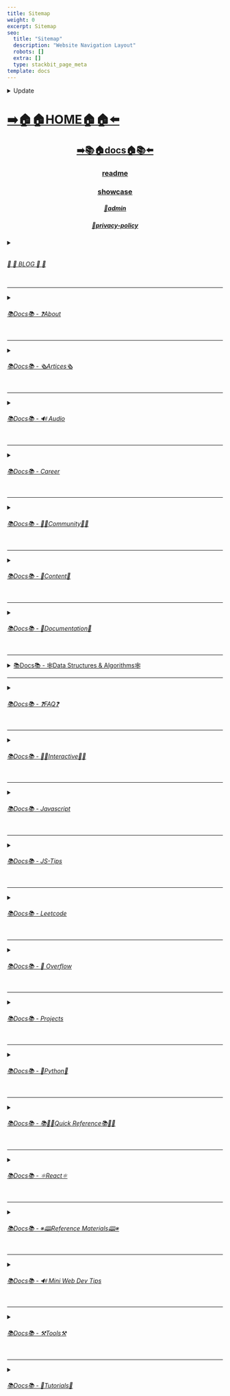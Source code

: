 ```yaml
---
title: Sitemap
weight: 0
excerpt: Sitemap
seo:
  title: "Sitemap"
  description: "Website Navigation Layout"
  robots: []
  extra: []
  type: stackbit_page_meta
template: docs
---
```


<details>

<summary>  Update </summary>


- [Home](https://bgoonz-blog.netlify.app/)

---

- [admin](https://bgoonz-blog.netlify.app/admin)

---

- [blog](https://bgoonz-blog.netlify.app/blog)

---

- [blog/300-react-questions](https://bgoonz-blog.netlify.app/blog/300-react-questions)
- [blog/awesome-graphql](https://bgoonz-blog.netlify.app/blog/awesome-graphql)
- [blog/big-o-complexity](https://bgoonz-blog.netlify.app/blog/big-o-complexity)
- [blog/blog-archive](https://bgoonz-blog.netlify.app/blog/blog-archive)
- [blog/data-structures](https://bgoonz-blog.netlify.app/blog/data-structures)
- [blog/expressjs-apis](https://bgoonz-blog.netlify.app/blog/expressjs-apis)
- [blog/flow-control-in-python](https://bgoonz-blog.netlify.app/blog/flow-control-in-python)
- [blog/functions-in-python](https://bgoonz-blog.netlify.app/blog/functions-in-python)
- [blog/git-gateway](https://bgoonz-blog.netlify.app/blog/git-gateway)
- [blog/hoisting](https://bgoonz-blog.netlify.app/blog/hoisting)
- [blog/interview-questions-js-p2](https://bgoonz-blog.netlify.app/blog/interview-questions-js-p2)
- [blog/interview-questions-js-p3](https://bgoonz-blog.netlify.app/blog/interview-questions-js-p3)
- [blog/interview-questions-js](https://bgoonz-blog.netlify.app/blog/interview-questions-js)
- [blog/netlify-cms](https://bgoonz-blog.netlify.app/blog/netlify-cms)
- [blog/platform-docs](https://bgoonz-blog.netlify.app/blog/platform-docs)
- [blog/python-for-js-dev](https://bgoonz-blog.netlify.app/blog/python-for-js-dev)
- [blog/python-resources](https://bgoonz-blog.netlify.app/blog/python-resources)
- [blog/web-dev-trends](https://bgoonz-blog.netlify.app/blog/web-dev-trends)
- [blog/web-scraping](https://bgoonz-blog.netlify.app/blog/web-scraping)

---

- [docs](https://bgoonz-blog.netlify.app/docs)

---

- [docs/about](https://bgoonz-blog.netlify.app/docs/about)
- [docs/about/eng-portfolio](https://bgoonz-blog.netlify.app/docs/about/eng-portfolio)
- [docs/about/intrests](https://bgoonz-blog.netlify.app/docs/about/intrests)
- [docs/about/job-search](https://bgoonz-blog.netlify.app/docs/about/job-search)
- [docs/about/README](https://bgoonz-blog.netlify.app/docs/about/README)
- [docs/about/resume](https://bgoonz-blog.netlify.app/docs/about/resume)

---

- [docs/articles](https://bgoonz-blog.netlify.app/docs/articles)
- [docs/articles/basic-web-dev](https://bgoonz-blog.netlify.app/docs/articles/basic-web-dev)
- [docs/articles/buffers](https://bgoonz-blog.netlify.app/docs/articles/buffers)
- [docs/articles/common-modules](https://bgoonz-blog.netlify.app/docs/articles/common-modules)
- [docs/articles/dev-dep](https://bgoonz-blog.netlify.app/docs/articles/dev-dep)
- [docs/articles/event-loop](https://bgoonz-blog.netlify.app/docs/articles/event-loop)
- [docs/articles/fs-module](https://bgoonz-blog.netlify.app/docs/articles/fs-module)
- [docs/articles/how-search-engines-work](https://bgoonz-blog.netlify.app/docs/articles/how-search-engines-work)
- [docs/articles/how-the-web-works](https://bgoonz-blog.netlify.app/docs/articles/how-the-web-works)
- [docs/articles/intro](https://bgoonz-blog.netlify.app/docs/articles/intro)
- [docs/articles/jamstack](https://bgoonz-blog.netlify.app/docs/articles/jamstack)
- [docs/articles/nextjs](https://bgoonz-blog.netlify.app/docs/articles/nextjs)
- [docs/articles/node-api-express](https://bgoonz-blog.netlify.app/docs/articles/node-api-express)
- [docs/articles/npm](https://bgoonz-blog.netlify.app/docs/articles/npm)
- [docs/articles/os-module](https://bgoonz-blog.netlify.app/docs/articles/os-module)
- [docs/articles/reading-files](https://bgoonz-blog.netlify.app/docs/articles/reading-files)
- [docs/articles/semantic-html](https://bgoonz-blog.netlify.app/docs/articles/semantic-html)
- [docs/articles/semantic](https://bgoonz-blog.netlify.app/docs/articles/semantic)
- [docs/articles/url](https://bgoonz-blog.netlify.app/docs/articles/url)
- [docs/articles/web-standards-checklist](https://bgoonz-blog.netlify.app/docs/articles/web-standards-checklist)
- [docs/articles/webdev-tools](https://bgoonz-blog.netlify.app/docs/articles/webdev-tools)
- [docs/articles/writing-files](https://bgoonz-blog.netlify.app/docs/articles/writing-files)

---

- [docs/audio](https://bgoonz-blog.netlify.app/docs/audio)
- [docs/audio/dfft](https://bgoonz-blog.netlify.app/docs/audio/dfft)
- [docs/audio/discrete-fft](https://bgoonz-blog.netlify.app/docs/audio/discrete-fft)
- [docs/audio/dtw-python-explained](https://bgoonz-blog.netlify.app/docs/audio/dtw-python-explained)
- [docs/audio/dynamic-time-warping](https://bgoonz-blog.netlify.app/docs/audio/dynamic-time-warping)
- [docs/audio/web-audio-api](https://bgoonz-blog.netlify.app/docs/audio/web-audio-api)

---

- [docs/career](https://bgoonz-blog.netlify.app/docs/career)
- [docs/career/job-boards](https://bgoonz-blog.netlify.app/docs/career/job-boards)
- [docs/career/list-of-projects](https://bgoonz-blog.netlify.app/docs/career/list-of-projects)
- [docs/career/my-websites](https://bgoonz-blog.netlify.app/docs/career/my-websites)

---

- [docs/community](https://bgoonz-blog.netlify.app/docs/community)
- [docs/community/an-open-letter-2-future-developers](https://bgoonz-blog.netlify.app/docs/community/an-open-letter-2-future-developers)
- [docs/community/bookmarks](https://bgoonz-blog.netlify.app/docs/community/bookmarks)
- [docs/community/video-chat](https://bgoonz-blog.netlify.app/docs/community/video-chat)

---

- [docs/content](https://bgoonz-blog.netlify.app/docs/content)
- [docs/content/algo](https://bgoonz-blog.netlify.app/docs/content/algo)
- [docs/content/archive](https://bgoonz-blog.netlify.app/docs/content/archive)
- [docs/content/gatsby-Queries-Mutations](https://bgoonz-blog.netlify.app/docs/content/gatsby-Queries-Mutations)
- [docs/content/gists](https://bgoonz-blog.netlify.app/docs/content/gists)
- [docs/content/history-api](https://bgoonz-blog.netlify.app/docs/content/history-api)
- [docs/content/main-projects](https://bgoonz-blog.netlify.app/docs/content/main-projects)
- [docs/content/trouble-shooting](https://bgoonz-blog.netlify.app/docs/content/trouble-shooting)

---

- [docs/docs](https://bgoonz-blog.netlify.app/docs/docs)
- [docs/docs/appendix](https://bgoonz-blog.netlify.app/docs/docs/appendix)
- [docs/docs/bash](https://bgoonz-blog.netlify.app/docs/docs/bash)
- [docs/docs/css](https://bgoonz-blog.netlify.app/docs/docs/css)
- [docs/docs/es-6-features](https://bgoonz-blog.netlify.app/docs/docs/es-6-features)
- [docs/docs/git-reference](https://bgoonz-blog.netlify.app/docs/docs/git-reference)
- [docs/docs/git-repos](https://bgoonz-blog.netlify.app/docs/docs/git-repos)
- [docs/docs/glossary](https://bgoonz-blog.netlify.app/docs/docs/glossary)
- [docs/docs/html-tags](https://bgoonz-blog.netlify.app/docs/docs/html-tags)
- [docs/docs/markdown](https://bgoonz-blog.netlify.app/docs/docs/markdown)
- [docs/docs/no-whiteboarding](https://bgoonz-blog.netlify.app/docs/docs/no-whiteboarding)
- [docs/docs/node-docs-complete](https://bgoonz-blog.netlify.app/docs/docs/node-docs-complete)
- [docs/docs/regex-in-js](https://bgoonz-blog.netlify.app/docs/docs/regex-in-js)
- [docs/docs/sitemap](https://bgoonz-blog.netlify.app/docs/docs/sitemap)

---

- [docs/ds-algo](https://bgoonz-blog.netlify.app/docs/ds-algo)
- [docs/ds-algo/big-o](https://bgoonz-blog.netlify.app/docs/ds-algo/big-o)
- [docs/ds-algo/data-structures-docs](https://bgoonz-blog.netlify.app/docs/ds-algo/data-structures-docs)
- [docs/ds-algo/ds-algo-interview](https://bgoonz-blog.netlify.app/docs/ds-algo/ds-algo-interview)
- [docs/ds-algo/ds-overview](https://bgoonz-blog.netlify.app/docs/ds-algo/ds-overview)
- [docs/ds-algo/free-code-camp](https://bgoonz-blog.netlify.app/docs/ds-algo/free-code-camp)
- [docs/ds-algo/graph](https://bgoonz-blog.netlify.app/docs/ds-algo/graph)
- [docs/ds-algo/heaps](https://bgoonz-blog.netlify.app/docs/ds-algo/heaps)
- [docs/ds-algo/tree](https://bgoonz-blog.netlify.app/docs/ds-algo/tree)

---

- [docs/faq](https://bgoonz-blog.netlify.app/docs/faq)
- [docs/faq/contact](https://bgoonz-blog.netlify.app/docs/faq/contact)
- [docs/faq/plug-ins](https://bgoonz-blog.netlify.app/docs/faq/plug-ins)

---

- [docs/interact](https://bgoonz-blog.netlify.app/docs/interact)
- [docs/interact/callstack-visual](https://bgoonz-blog.netlify.app/docs/interact/callstack-visual)
- [docs/interact/clock](https://bgoonz-blog.netlify.app/docs/interact/clock)
- [docs/interact/jupyter-notebooks](https://bgoonz-blog.netlify.app/docs/interact/jupyter-notebooks)
- [docs/interact/other-sites](https://bgoonz-blog.netlify.app/docs/interact/other-sites)
- [docs/interact/react-testing-library](https://bgoonz-blog.netlify.app/docs/interact/react-testing-library)
- [docs/interact/video-chat](https://bgoonz-blog.netlify.app/docs/interact/video-chat)

---

- [docs/interview](https://bgoonz-blog.netlify.app/docs/interview)
- [docs/interview/dev-interview](https://bgoonz-blog.netlify.app/docs/interview/dev-interview)
- [docs/interview/dos-and-donts](https://bgoonz-blog.netlify.app/docs/interview/dos-and-donts)
- [docs/interview/interview-questions](https://bgoonz-blog.netlify.app/docs/interview/interview-questions)
- [docs/interview/job-search-nav](https://bgoonz-blog.netlify.app/docs/interview/job-search-nav)
- [docs/interview/previous-concepts](https://bgoonz-blog.netlify.app/docs/interview/previous-concepts)
- [docs/interview/review-concepts](https://bgoonz-blog.netlify.app/docs/interview/review-concepts)
- [docs/interview/web-interview](https://bgoonz-blog.netlify.app/docs/interview/web-interview)
- [docs/interview/web-interview2](https://bgoonz-blog.netlify.app/docs/interview/web-interview2)
- [docs/interview/web-interview3](https://bgoonz-blog.netlify.app/docs/interview/web-interview3)
- [docs/interview/web-interview4](https://bgoonz-blog.netlify.app/docs/interview/web-interview4)

---

- [docs/javascript](https://bgoonz-blog.netlify.app/docs/javascript)
- [docs/javascript/arrow-functions](https://bgoonz-blog.netlify.app/docs/javascript/arrow-functions)
- [docs/javascript/asyncjs](https://bgoonz-blog.netlify.app/docs/javascript/asyncjs)
- [docs/javascript/await-keyword](https://bgoonz-blog.netlify.app/docs/javascript/await-keyword)
- [docs/javascript/bigo](https://bgoonz-blog.netlify.app/docs/javascript/bigo)
- [docs/javascript/clean-code](https://bgoonz-blog.netlify.app/docs/javascript/clean-code)
- [docs/javascript/constructor-functions](https://bgoonz-blog.netlify.app/docs/javascript/constructor-functions)
- [docs/javascript/cs-basics-in-js](https://bgoonz-blog.netlify.app/docs/javascript/cs-basics-in-js)
- [docs/javascript/for-loops](https://bgoonz-blog.netlify.app/docs/javascript/for-loops)
- [docs/javascript/js-expressions](https://bgoonz-blog.netlify.app/docs/javascript/js-expressions)
- [docs/javascript/js-objects](https://bgoonz-blog.netlify.app/docs/javascript/js-objects)
- [docs/javascript/part2-pojo](https://bgoonz-blog.netlify.app/docs/javascript/part2-pojo)
- [docs/javascript/promises](https://bgoonz-blog.netlify.app/docs/javascript/promises)
- [docs/javascript/review](https://bgoonz-blog.netlify.app/docs/javascript/review)
- [docs/javascript/this-is-about-this](https://bgoonz-blog.netlify.app/docs/javascript/this-is-about-this)
- [docs/javascript/variables](https://bgoonz-blog.netlify.app/docs/javascript/variables)

---

- [docs/js-tips](https://bgoonz-blog.netlify.app/docs/js-tips)
- [docs/js-tips/abs](https://bgoonz-blog.netlify.app/docs/js-tips/abs)
- [docs/js-tips/acos](https://bgoonz-blog.netlify.app/docs/js-tips/acos)
- [docs/js-tips/acosh](https://bgoonz-blog.netlify.app/docs/js-tips/acosh)
- [docs/js-tips/addition](https://bgoonz-blog.netlify.app/docs/js-tips/addition)
- [docs/js-tips/all](https://bgoonz-blog.netlify.app/docs/js-tips/all)
- [docs/js-tips/allsettled](https://bgoonz-blog.netlify.app/docs/js-tips/allsettled)
- [docs/js-tips/any](https://bgoonz-blog.netlify.app/docs/js-tips/any)
- [docs/js-tips/array-methods](https://bgoonz-blog.netlify.app/docs/js-tips/array-methods)
- [docs/js-tips/array](https://bgoonz-blog.netlify.app/docs/js-tips/array)
- [docs/js-tips/arrow_functions](https://bgoonz-blog.netlify.app/docs/js-tips/arrow_functions)
- [docs/js-tips/async_function](https://bgoonz-blog.netlify.app/docs/js-tips/async_function)
- [docs/js-tips/bad_radix](https://bgoonz-blog.netlify.app/docs/js-tips/bad_radix)
- [docs/js-tips/bind](https://bgoonz-blog.netlify.app/docs/js-tips/bind)
- [docs/js-tips/classes](https://bgoonz-blog.netlify.app/docs/js-tips/classes)
- [docs/js-tips/concat](https://bgoonz-blog.netlify.app/docs/js-tips/concat)
- [docs/js-tips/conditional_operator](https://bgoonz-blog.netlify.app/docs/js-tips/conditional_operator)
- [docs/js-tips/const](https://bgoonz-blog.netlify.app/docs/js-tips/const)
- [docs/js-tips/create](https://bgoonz-blog.netlify.app/docs/js-tips/create)
- [docs/js-tips/date](https://bgoonz-blog.netlify.app/docs/js-tips/date)
- [docs/js-tips/eval](https://bgoonz-blog.netlify.app/docs/js-tips/eval)
- [docs/js-tips/every](https://bgoonz-blog.netlify.app/docs/js-tips/every)
- [docs/js-tips/filter](https://bgoonz-blog.netlify.app/docs/js-tips/filter)
- [docs/js-tips/for...of](https://bgoonz-blog.netlify.app/docs/js-tips/for...of)
- [docs/js-tips/foreach](https://bgoonz-blog.netlify.app/docs/js-tips/foreach)
- [docs/js-tips/functions](https://bgoonz-blog.netlify.app/docs/js-tips/functions)
- [docs/js-tips/import](https://bgoonz-blog.netlify.app/docs/js-tips/import)
- [docs/js-tips/insert-into-array](https://bgoonz-blog.netlify.app/docs/js-tips/insert-into-array)
- [docs/js-tips/map](https://bgoonz-blog.netlify.app/docs/js-tips/map)
- [docs/js-tips/object](https://bgoonz-blog.netlify.app/docs/js-tips/object)
- [docs/js-tips/reduce](https://bgoonz-blog.netlify.app/docs/js-tips/reduce)
- [docs/js-tips/regexp](https://bgoonz-blog.netlify.app/docs/js-tips/regexp)
- [docs/js-tips/sort](https://bgoonz-blog.netlify.app/docs/js-tips/sort)
- [docs/js-tips/sorting-strings](https://bgoonz-blog.netlify.app/docs/js-tips/sorting-strings)
- [docs/js-tips/string](https://bgoonz-blog.netlify.app/docs/js-tips/string)
- [docs/js-tips/this](https://bgoonz-blog.netlify.app/docs/js-tips/this)
- [docs/js-tips/var](https://bgoonz-blog.netlify.app/docs/js-tips/var)

---

- [docs/leetcode](https://bgoonz-blog.netlify.app/docs/leetcode)
- [docs/leetcode/ContaineWitMosWater](https://bgoonz-blog.netlify.app/docs/leetcode/ContaineWitMosWater)
- [docs/leetcode/DividTwIntegers](https://bgoonz-blog.netlify.app/docs/leetcode/DividTwIntegers)
- [docs/leetcode/GeneratParentheses](https://bgoonz-blog.netlify.app/docs/leetcode/GeneratParentheses)
- [docs/leetcode/LetteCombinationoPhonNumber](https://bgoonz-blog.netlify.app/docs/leetcode/LetteCombinationoPhonNumber)
- [docs/leetcode/LongesCommoPrefix](https://bgoonz-blog.netlify.app/docs/leetcode/LongesCommoPrefix)
- [docs/leetcode/MediaoTwSorteArrays](https://bgoonz-blog.netlify.app/docs/leetcode/MediaoTwSorteArrays)
- [docs/leetcode/NexPermutation](https://bgoonz-blog.netlify.app/docs/leetcode/NexPermutation)
- [docs/leetcode/PalindromNumber](https://bgoonz-blog.netlify.app/docs/leetcode/PalindromNumber)
- [docs/leetcode/RegulaExpressioMatching](https://bgoonz-blog.netlify.app/docs/leetcode/RegulaExpressioMatching)
- [docs/leetcode/RemovDuplicatefroSorteArray](https://bgoonz-blog.netlify.app/docs/leetcode/RemovDuplicatefroSorteArray)
- [docs/leetcode/RemovNtNodFroEnoList](https://bgoonz-blog.netlify.app/docs/leetcode/RemovNtNodFroEnoList)
- [docs/leetcode/RomatInteger](https://bgoonz-blog.netlify.app/docs/leetcode/RomatInteger)
- [docs/leetcode/SearciRotateSorteArray](https://bgoonz-blog.netlify.app/docs/leetcode/SearciRotateSorteArray)
- [docs/leetcode/StrintIntege(atoi)](<https://bgoonz-blog.netlify.app/docs/leetcode/StrintIntege(atoi)>)
- [docs/leetcode/ValiParentheses](https://bgoonz-blog.netlify.app/docs/leetcode/ValiParentheses)
- [docs/leetcode/ZigZaConversion](https://bgoonz-blog.netlify.app/docs/leetcode/ZigZaConversion)

---

- [docs/overflow](https://bgoonz-blog.netlify.app/docs/overflow)
- [docs/overflow/html-spec](https://bgoonz-blog.netlify.app/docs/overflow/html-spec)
- [docs/overflow/http](https://bgoonz-blog.netlify.app/docs/overflow/http)
- [docs/overflow/install](https://bgoonz-blog.netlify.app/docs/overflow/install)
- [docs/overflow/modules](https://bgoonz-blog.netlify.app/docs/overflow/modules)
- [docs/overflow/node-cli-args](https://bgoonz-blog.netlify.app/docs/overflow/node-cli-args)
- [docs/overflow/node-js-language](https://bgoonz-blog.netlify.app/docs/overflow/node-js-language)
- [docs/overflow/node-package-manager](https://bgoonz-blog.netlify.app/docs/overflow/node-package-manager)
- [docs/overflow/node-repl](https://bgoonz-blog.netlify.app/docs/overflow/node-repl)
- [docs/overflow/node-run-cli](https://bgoonz-blog.netlify.app/docs/overflow/node-run-cli)
- [docs/overflow/nodejs](https://bgoonz-blog.netlify.app/docs/overflow/nodejs)
- [docs/overflow/nodevsbrowser](https://bgoonz-blog.netlify.app/docs/overflow/nodevsbrowser)
- [docs/overflow/understanding-firebase](https://bgoonz-blog.netlify.app/docs/overflow/understanding-firebase)
- [docs/overflow/v8](https://bgoonz-blog.netlify.app/docs/overflow/v8)

---

- [docs/privacy-policy](https://bgoonz-blog.netlify.app/docs/privacy-policy)

---

- [docs/projects](https://bgoonz-blog.netlify.app/docs/projects)
- [docs/projects/embeded-websites](https://bgoonz-blog.netlify.app/docs/projects/embeded-websites)
- [docs/projects/mini-projects](https://bgoonz-blog.netlify.app/docs/projects/mini-projects)
- [docs/projects/mini-projects2](https://bgoonz-blog.netlify.app/docs/projects/mini-projects2)

---

- [docs/python](https://bgoonz-blog.netlify.app/docs/python)
- [docs/python/at-length](https://bgoonz-blog.netlify.app/docs/python/at-length)
- [docs/python/cheat-sheet](https://bgoonz-blog.netlify.app/docs/python/cheat-sheet)
- [docs/python/comprehensive-guide](https://bgoonz-blog.netlify.app/docs/python/comprehensive-guide)
- [docs/python/examples](https://bgoonz-blog.netlify.app/docs/python/examples)
- [docs/python/flow-control](https://bgoonz-blog.netlify.app/docs/python/flow-control)
- [docs/python/functions](https://bgoonz-blog.netlify.app/docs/python/functions)
- [docs/python/google-sheets-api](https://bgoonz-blog.netlify.app/docs/python/google-sheets-api)
- [docs/python/intro-for-js-devs](https://bgoonz-blog.netlify.app/docs/python/intro-for-js-devs)
- [docs/python/python-ds](https://bgoonz-blog.netlify.app/docs/python/python-ds)
- [docs/python/python-quiz](https://bgoonz-blog.netlify.app/docs/python/python-quiz)
- [docs/python/snippets](https://bgoonz-blog.netlify.app/docs/python/snippets)

---

- [docs/quick-ref](https://bgoonz-blog.netlify.app/docs/quick-ref)
- [docs/quick-ref/all-emojis](https://bgoonz-blog.netlify.app/docs/quick-ref/all-emojis)
- [docs/quick-ref/create-react-app](https://bgoonz-blog.netlify.app/docs/quick-ref/create-react-app)
- [docs/quick-ref/Emmet](https://bgoonz-blog.netlify.app/docs/quick-ref/Emmet)
- [docs/quick-ref/fetch](https://bgoonz-blog.netlify.app/docs/quick-ref/fetch)
- [docs/quick-ref/git-bash](https://bgoonz-blog.netlify.app/docs/quick-ref/git-bash)
- [docs/quick-ref/git-tricks](https://bgoonz-blog.netlify.app/docs/quick-ref/git-tricks)
- [docs/quick-ref/google-firebase](https://bgoonz-blog.netlify.app/docs/quick-ref/google-firebase)
- [docs/quick-ref/heroku-error-codes](https://bgoonz-blog.netlify.app/docs/quick-ref/heroku-error-codes)
- [docs/quick-ref/installation](https://bgoonz-blog.netlify.app/docs/quick-ref/installation)
- [docs/quick-ref/markdown-dropdowns](https://bgoonz-blog.netlify.app/docs/quick-ref/markdown-dropdowns)
- [docs/quick-ref/minifiction](https://bgoonz-blog.netlify.app/docs/quick-ref/minifiction)
- [docs/quick-ref/new-repo-instructions](https://bgoonz-blog.netlify.app/docs/quick-ref/new-repo-instructions)
- [docs/quick-ref/pull-request-rubric](https://bgoonz-blog.netlify.app/docs/quick-ref/pull-request-rubric)
- [docs/quick-ref/quick-links](https://bgoonz-blog.netlify.app/docs/quick-ref/quick-links)
- [docs/quick-ref/topRepos](https://bgoonz-blog.netlify.app/docs/quick-ref/topRepos)
- [docs/quick-ref/understanding-path](https://bgoonz-blog.netlify.app/docs/quick-ref/understanding-path)
- [docs/quick-ref/vscode-themes](https://bgoonz-blog.netlify.app/docs/quick-ref/vscode-themes)

---

- [docs/react](https://bgoonz-blog.netlify.app/docs/react)
- [docs/react/accessibility](https://bgoonz-blog.netlify.app/docs/react/accessibility)
- [docs/react/ajax-n-apis](https://bgoonz-blog.netlify.app/docs/react/ajax-n-apis)
- [docs/react/cheatsheet](https://bgoonz-blog.netlify.app/docs/react/cheatsheet)
- [docs/react/complete-react](https://bgoonz-blog.netlify.app/docs/react/complete-react)
- [docs/react/createReactApp](https://bgoonz-blog.netlify.app/docs/react/createReactApp)
- [docs/react/demo](https://bgoonz-blog.netlify.app/docs/react/demo)
- [docs/react/dont-use-index-as-keys](https://bgoonz-blog.netlify.app/docs/react/dont-use-index-as-keys)
- [docs/react/jsx](https://bgoonz-blog.netlify.app/docs/react/jsx)
- [docs/react/quiz](https://bgoonz-blog.netlify.app/docs/react/quiz)
- [docs/react/react-docs](https://bgoonz-blog.netlify.app/docs/react/react-docs)
- [docs/react/react-in-depth](https://bgoonz-blog.netlify.app/docs/react/react-in-depth)
- [docs/react/react-patterns-by-usecase](https://bgoonz-blog.netlify.app/docs/react/react-patterns-by-usecase)
- [docs/react/react2](https://bgoonz-blog.netlify.app/docs/react/react2)
- [docs/react/render-elements](https://bgoonz-blog.netlify.app/docs/react/render-elements)

---

- [docs/reference](https://bgoonz-blog.netlify.app/docs/reference)
- [docs/reference/art-of-command-line](https://bgoonz-blog.netlify.app/docs/reference/art-of-command-line)
- [docs/reference/awesome-lists](https://bgoonz-blog.netlify.app/docs/reference/awesome-lists)
- [docs/reference/awesome-nodejs](https://bgoonz-blog.netlify.app/docs/reference/awesome-nodejs)
- [docs/reference/awesome-static](https://bgoonz-blog.netlify.app/docs/reference/awesome-static)
- [docs/reference/bash-commands](https://bgoonz-blog.netlify.app/docs/reference/bash-commands)
- [docs/reference/bookmarks](https://bgoonz-blog.netlify.app/docs/reference/bookmarks)
- [docs/reference/embed-the-web](https://bgoonz-blog.netlify.app/docs/reference/embed-the-web)
- [docs/reference/github-resources](https://bgoonz-blog.netlify.app/docs/reference/github-resources)
- [docs/reference/github-search](https://bgoonz-blog.netlify.app/docs/reference/github-search)
- [docs/reference/google-cloud](https://bgoonz-blog.netlify.app/docs/reference/google-cloud)
- [docs/reference/how-2-reinstall-npm](https://bgoonz-blog.netlify.app/docs/reference/how-2-reinstall-npm)
- [docs/reference/how-to-kill-a-process](https://bgoonz-blog.netlify.app/docs/reference/how-to-kill-a-process)
- [docs/reference/installing-node](https://bgoonz-blog.netlify.app/docs/reference/installing-node)
- [docs/reference/intro-to-nodejs](https://bgoonz-blog.netlify.app/docs/reference/intro-to-nodejs)
- [docs/reference/markdown-styleguide](https://bgoonz-blog.netlify.app/docs/reference/markdown-styleguide)
- [docs/reference/notes-template](https://bgoonz-blog.netlify.app/docs/reference/notes-template)
- [docs/reference/psql](https://bgoonz-blog.netlify.app/docs/reference/psql)
- [docs/reference/resources](https://bgoonz-blog.netlify.app/docs/reference/resources)
- [docs/reference/vscode](https://bgoonz-blog.netlify.app/docs/reference/vscode)
- [docs/reference/web-api's](https://bgoonz-blog.netlify.app/docs/reference/web-api's)

---

- [docs/sitemap](https://bgoonz-blog.netlify.app/docs/sitemap)

---

- [docs/tips](https://bgoonz-blog.netlify.app/docs/tips)
- [docs/tips/regex-tips](https://bgoonz-blog.netlify.app/docs/tips/regex-tips)

---

- [docs/tools](https://bgoonz-blog.netlify.app/docs/tools)
- [docs/tools/all-stripped](https://bgoonz-blog.netlify.app/docs/tools/all-stripped)
- [docs/tools/all](https://bgoonz-blog.netlify.app/docs/tools/all)
- [docs/tools/Archive](https://bgoonz-blog.netlify.app/docs/tools/Archive)
- [docs/tools/archive](https://bgoonz-blog.netlify.app/docs/tools/archive)
- [docs/tools/dev-utilities](https://bgoonz-blog.netlify.app/docs/tools/dev-utilities)
- [docs/tools/markdown-html](https://bgoonz-blog.netlify.app/docs/tools/markdown-html)

---

- [docs/tutorials](https://bgoonz-blog.netlify.app/docs/tutorials)
- [docs/tutorials/algolia-search](https://bgoonz-blog.netlify.app/docs/tutorials/algolia-search)
- [docs/tutorials/bash-commands-my](https://bgoonz-blog.netlify.app/docs/tutorials/bash-commands-my)
- [docs/tutorials/bash](https://bgoonz-blog.netlify.app/docs/tutorials/bash)
- [docs/tutorials/get-file-extension](https://bgoonz-blog.netlify.app/docs/tutorials/get-file-extension)
- [docs/tutorials/how-2-ubuntu](https://bgoonz-blog.netlify.app/docs/tutorials/how-2-ubuntu)
- [docs/tutorials/psql-setup](https://bgoonz-blog.netlify.app/docs/tutorials/psql-setup)
- [docs/tutorials/react-class-2-func](https://bgoonz-blog.netlify.app/docs/tutorials/react-class-2-func)

---

- [interview-questions-js](https://bgoonz-blog.netlify.app/interview-questions-js)
- [privacy-policy](https://bgoonz-blog.netlify.app/privacy-policy)
- [readme](https://bgoonz-blog.netlify.app/readme)
- [showcase](https://bgoonz-blog.netlify.app/showcase)

</details>

# [**➡️🏠🏠HOME🏠🏠⬅️**](https://bgoonz-blog.netlify.app/)

<center>

## [**<ins>➡️📚🏠docs🏠📚⬅️</ins>**](https://bgoonz-blog.netlify.app/docs)

### [**readme</ins>**](https://bgoonz-blog.netlify.app/readme)

### [**<ins>showcase</ins>**](https://bgoonz-blog.netlify.app/showcase)

##### [**<ins>🔏admin</ins>**](https://bgoonz-blog.netlify.app/admin)

##### [**<ins>🔏privacy-policy</ins>**](https://bgoonz-blog.netlify.app/privacy-policy)

</center>

<details>

<summary>
<ins>
<h6>
<h6> 📰         📰 BLOG 📰         📰 </h6>
</h6>
</ins>
</summary>

### [**<ins>Blog Article List</ins>**](https://bgoonz-blog.netlify.app/blog)

- [📰blog📰](https://bgoonz-blog.netlify.app/blog/web-scraping)
  - [📰blog📰/300-react-questions⚛](https://bgoonz-blog.netlify.app/blog/300-react-questions)
  - [📰blog📰/awesome-graphql፨](https://bgoonz-blog.netlify.app/blog/awesome-graphql)
  - [📰blog📰/big-o-complexity](https://bgoonz-blog.netlify.app/blog/big-o-complexity)
  - [📰blog📰/blog-archive](https://bgoonz-blog.netlify.app/blog/blog-archive)
  - [📰blog📰/data-structures](https://bgoonz-blog.netlify.app/blog/data-structures)
  - [📰blog📰/expressjs-apis](https://bgoonz-blog.netlify.app/blog/expressjs-apis)
  - [📰blog📰/flow-control-in-python](https://bgoonz-blog.netlify.app/blog/flow-control-in-python)
  - [📰blog📰/functions-in-python](https://bgoonz-blog.netlify.app/blog/functions-in-python)
  - [📰blog📰/git-gateway](https://bgoonz-blog.netlify.app/blog/git-gateway)
  - [📰blog📰/interview-questions-js](https://bgoonz-blog.netlify.app/blog/interview-questions-js)
  - [📰blog📰/netlify-cms](https://bgoonz-blog.netlify.app/blog/netlify-cms)
  - [📰blog📰/platform-docs](https://bgoonz-blog.netlify.app/blog/platform-docs)
  - [📰blog📰/python-for-js-dev](https://bgoonz-blog.netlify.app/blog/python-for-js-dev)
  - [📰blog📰/python-resources](https://bgoonz-blog.netlify.app/blog/python-resources)
  - [📰blog📰/web-dev-trends](https://bgoonz-blog.netlify.app/blog/web-dev-trends)
  - [📰blog📰/web-scraping](https://bgoonz-blog.netlify.app/blog/web-scraping)

</details>

---

<details>

<summary>
<ins>
<h6>📚Docs📚 - ❓About</h6>
</ins>
</summary>

- [📚docs📚/about](https://bgoonz-blog.netlify.app/docs/about)
  - [📚docs📚/about/README](https://bgoonz-blog.netlify.app/docs/about/README)
  - [📚docs📚/about/eng-portfolio](https://bgoonz-blog.netlify.app/docs/about/eng-portfolio)
  - [📚docs📚/about/intrests](https://bgoonz-blog.netlify.app/docs/about/intrests)
  - [📚docs📚/about/job-search](https://bgoonz-blog.netlify.app/docs/about/job-search)
  - [📚docs📚/about/resume](https://bgoonz-blog.netlify.app/docs/about/resume)

</details>

---

<details>

<summary>
<ins>
<h6>📚Docs📚 - 🗞️Artices🗞️</h6>
</ins>
</summary>

- [📚docs📚/🗞️articles🗞️](https://bgoonz-blog.netlify.app/docs/articles)
  - [📚docs📚/🗞️articles🗞️basic-web-dev](https://bgoonz-blog.netlify.app/docs/articles/basic-web-dev)
  - [📚docs📚/🗞️articles🗞️buffers](https://bgoonz-blog.netlify.app/docs/articles/buffers)
  - [📚docs📚/🗞️articles🗞️common-modules](https://bgoonz-blog.netlify.app/docs/articles/common-modules)
  - [📚docs📚/🗞️articles🗞️dev-dep](https://bgoonz-blog.netlify.app/docs/articles/dev-dep)
  - [📚docs📚/🗞️articles🗞️event-loop](https://bgoonz-blog.netlify.app/docs/articles/event-loop)
  - [📚docs📚/🗞️articles🗞️fs-module](https://bgoonz-blog.netlify.app/docs/articles/fs-module)
  - [📚docs📚/🗞️articles🗞️how-search-engines-work](https://bgoonz-blog.netlify.app/docs/articles/how-search-engines-work)
  - [📚docs📚/🗞️articles🗞️how-the-web-works](https://bgoonz-blog.netlify.app/docs/articles/how-the-web-works)
  - [📚docs📚/🗞️articles🗞️intro](https://bgoonz-blog.netlify.app/docs/articles/intro)
  - [📚docs📚/🗞️articles🗞️jamstack](https://bgoonz-blog.netlify.app/docs/articles/jamstack)
  - [📚docs📚/🗞️articles🗞️nextjs](https://bgoonz-blog.netlify.app/docs/articles/nextjs)
  - [📚docs📚/🗞️articles🗞️node-api-express](https://bgoonz-blog.netlify.app/docs/articles/node-api-express)
  - [📚docs📚/🗞️articles🗞️nodejs](https://bgoonz-blog.netlify.app/docs/articles/nodejs)
  - [📚docs📚/🗞️articles🗞️npm](https://bgoonz-blog.netlify.app/docs/articles/npm)
  - [📚docs📚/🗞️articles🗞️os-module](https://bgoonz-blog.netlify.app/docs/articles/os-module)
  - [📚docs📚/🗞️articles🗞️reading-files](https://bgoonz-blog.netlify.app/docs/articles/reading-files)
  - [📚docs📚/🗞️articles🗞️semantic](https://bgoonz-blog.netlify.app/docs/articles/semantic)
  - [📚docs📚/🗞️articles🗞️semantic-html](https://bgoonz-blog.netlify.app/docs/articles/semantic-html)
  - [📚docs📚/🗞️articles🗞️url](https://bgoonz-blog.netlify.app/docs/articles/url)
  - [📚docs📚/🗞️articles🗞️web-standards-checklist](https://bgoonz-blog.netlify.app/docs/articles/web-standards-checklist)
  - [📚docs📚/🗞️articles🗞️webdev-tools](https://bgoonz-blog.netlify.app/docs/articles/webdev-tools)
  - [📚docs📚/🗞️articles🗞️writing-files](https://bgoonz-blog.netlify.app/docs/articles/writing-files)

</details>

---

<details>

<summary>
<ins>
<h6>📚Docs📚 - 🔊 Audio</h6>
</ins>
</summary>

- [📚Docs - Audio🔊](https://bgoonz-blog.netlify.app/docs/audio)
  - [📚docs📚/audio/dfft](https://bgoonz-blog.netlify.app/docs/audio/dfft)
  - [📚docs📚/audio/discrete-fft](https://bgoonz-blog.netlify.app/docs/audio/discrete-fft)
  - [📚docs📚/audio/dtw-python-explained](https://bgoonz-blog.netlify.app/docs/audio/dtw-python-explained)
  - [📚docs📚/audio/dynamic-time-warping](https://bgoonz-blog.netlify.app/docs/audio/dynamic-time-warping)
  - [📚docs📚/audio/web-audio-api](https://bgoonz-blog.netlify.app/docs/audio/web-audio-api)

</details>

---

<details>

<summary>
<ins>
<h6>📚Docs📚 -  Career </h6>
</ins>
</summary>

- [📚docs📚/career](https://bgoonz-blog.netlify.app/docs/career)
  - [📚docs📚/career/dev-interview](https://bgoonz-blog.netlify.app/docs/career/dev-interview)
  - [📚docs📚/career/dos-and-donts](https://bgoonz-blog.netlify.app/docs/career/dos-and-donts)
  - [📚docs📚/career/job-boards](https://bgoonz-blog.netlify.app/docs/career/job-boards)
  - [📚docs📚/career/web-interview](https://bgoonz-blog.netlify.app/docs/career/web-interview)
  - [📚docs📚/career/web-interview2](https://bgoonz-blog.netlify.app/docs/career/web-interview2)
  - [📚docs📚/career/web-interview3](https://bgoonz-blog.netlify.app/docs/career/web-interview3)
  - [📚docs📚/career/web-interview4](https://bgoonz-blog.netlify.app/docs/career/web-interview4)
  - [📚docs📚/interview/job-search-nav](https://bgoonz-blog.netlify.app/docs/interview/job-search-nav)
  - [📚docs📚/interview/previous-concepts](https://bgoonz-blog.netlify.app/docs/interview/previous-concepts)
  - [📚docs📚/interview/review-concepts](https://bgoonz-blog.netlify.app/docs/interview/review-concepts)

</details>

---

<details>

<summary>
<ins>
<h6>📚Docs📚 -  👫👫Community👫👫 </h6>
</ins>
</summary>

- [📚docs📚/👫👫community👫👫](https://bgoonz-blog.netlify.app/docs/community) - [📚docs📚/community/an-open-letter-2-future-developers](https://bgoonz-blog.netlify.app/docs/community/an-open-letter-2-future-developers) - [📚docs📚/community/bookmarks](https://bgoonz-blog.netlify.app/docs/community/bookmarks) - [📚docs📚/community/video-chat](https://bgoonz-blog.netlify.app/docs/community/video-chat)

</details>

---

<details>

<summary>
<ins>
<h6>📚Docs📚 - 💼Content💼</h6>
</ins>
</summary>

- [📚docs📚/💼content💼](https://bgoonz-blog.netlify.app/docs/content/)
  - [📚docs📚/💼content💼/archive](https://bgoonz-blog.netlify.app/docs/content/archive)
  - [📚docs📚/💼content💼/gatsby-Queries-Mutations](https://bgoonz-blog.netlify.app/docs/content/gatsby-Queries-Mutations)
  - [📚docs📚/💼content💼/gists](https://bgoonz-blog.netlify.app/docs/content/gists)
  - [📚docs📚/💼content💼/history-api](https://bgoonz-blog.netlify.app/docs/content/history-api)
  - [📚docs📚/💼content💼/main-projects](https://bgoonz-blog.netlify.app/docs/content/main-projects)
  - [📚docs📚/💼content💼/trouble-shooting](https://bgoonz-blog.netlify.app/docs/content/trouble-shooting)

</details>

---

<details>

<summary>
<ins>
<h6>📚Docs📚 - 📓Documentation📓</h6>
</ins>
</summary>

- [📚docs📚/docs](https://bgoonz-blog.netlify.app/docs/docs)
  - [📚docs📚/docs/appendix](https://bgoonz-blog.netlify.app/docs/docs/appendix)
  - [📚docs📚/docs/art-of-command-line](https://bgoonz-blog.netlify.app/docs/docs/art-of-command-line)
  - [📚docs📚/docs/bash](https://bgoonz-blog.netlify.app/docs/docs/bash)
  - [📚docs📚/docs/css](https://bgoonz-blog.netlify.app/docs/docs/css)
  - [📚docs📚/docs/data-structures-docs](https://bgoonz-blog.netlify.app/docs/docs/data-structures-docs)
  - [📚docs📚/docs/es-6-features](https://bgoonz-blog.netlify.app/docs/docs/es-6-features)
  - [📚docs📚/docs/git-reference](https://bgoonz-blog.netlify.app/docs/docs/git-reference)
  - [📚docs📚/docs/git-repos](https://bgoonz-blog.netlify.app/docs/docs/git-repos)
  - [📚docs📚/docs/glossary](https://bgoonz-blog.netlify.app/docs/docs/glossary)
  - [📚docs📚/docs/html-tags](https://bgoonz-blog.netlify.app/docs/docs/html-tags)
  - [📚docs📚/docs/markdown](https://bgoonz-blog.netlify.app/docs/docs/markdown)
  - [📚docs📚/docs/no-whiteboarding](https://bgoonz-blog.netlify.app/docs/docs/no-whiteboarding)
  - [📚docs📚/docs/node-docs-complete](https://bgoonz-blog.netlify.app/docs/docs/node-docs-complete)
  - [📚docs📚/docs/regex-in-js](https://bgoonz-blog.netlify.app/docs/docs/regex-in-js)
  - [📚docs📚/docs/sitemap](https://bgoonz-blog.netlify.app/docs/docs/sitemap)
  - [📚docs📚/docs/snippets](https://bgoonz-blog.netlify.app/docs/docs/snippets)

</details>

---

<details>

<summary>
 <ins>📚Docs📚 - 🕸Data Structures & Algorithms🕸</h6>
</ins>
</summary>

- [📚docs📚/🕸ds-algo🕸](https://bgoonz-blog.netlify.app/docs/ds-algo)
  - [📚docs📚/🕸ds-algo🕸/big-o](https://bgoonz-blog.netlify.app/docs/ds-algo/big-o)
  - [📚docs📚/🕸ds-algo🕸/ds-algo-interview](https://bgoonz-blog.netlify.app/docs/ds-algo/ds-algo-interview)
  - [📚docs📚/🕸ds-algo🕸/ds-overview](https://bgoonz-blog.netlify.app/docs/ds-algo/ds-overview)

</details>

---

<details>

<summary>
<ins>
<h6>📚Docs📚  - ❓FAQ❓</h6>
</ins>
</summary>

- [📚docs📚/faq](https://bgoonz-blog.netlify.app/docs/faq)
  - [📚docs📚/❓faq❓/contact](https://bgoonz-blog.netlify.app/docs/faq/contact)
  - [📚docs📚/❓faq❓/plug-ins](https://bgoonz-blog.netlify.app/docs/faq/plug-ins)

</details>

---

<details>

<summary>
<ins>
<h6>📚Docs📚 - 🧑‍🔬Interactive🧑‍🔬 </h6>
</ins>
</summary>

- [📚docs📚/interact](https://bgoonz-blog.netlify.app/docs/interact)
  - [📚docs📚/🧑‍🔬interact🧑‍🔬/callstack-visual](https://bgoonz-blog.netlify.app/docs/interact/callstack-visual)
  - [📚docs📚/🧑‍🔬interact🧑‍🔬/clock](https://bgoonz-blog.netlify.app/docs/interact/clock)
  - [📚docs📚/🧑‍🔬interact🧑‍🔬/jupyter-notebooks](https://bgoonz-blog.netlify.app/docs/interact/jupyter-notebooks)
  - [📚docs📚/🧑‍🔬interact🧑‍🔬/other-sites](https://bgoonz-blog.netlify.app/docs/interact/other-sites)
  - [📚docs📚/🧑‍🔬interact🧑‍🔬/video-chat](https://bgoonz-blog.netlify.app/docs/interact/video-chat)

</details>

---

<details>

<summary>
<ins>
<h6>📚Docs📚 - Javascript</h6>
</ins>
</summary>

- [📚docs📚/javascript](https://bgoonz-blog.netlify.app/docs/javascript)
  - [📚docs📚/javascript/arrow-functions](https://bgoonz-blog.netlify.app/docs/javascript/arrow-functions)
  - [📚docs📚/javascript/asyncjs](https://bgoonz-blog.netlify.app/docs/javascript/asyncjs)
  - [📚docs📚/javascript/await-keyword](https://bgoonz-blog.netlify.app/docs/javascript/await-keyword)
  - [📚docs📚/javascript/bigo](https://bgoonz-blog.netlify.app/docs/javascript/bigo)
  - [📚docs📚/javascript/clean-code](https://bgoonz-blog.netlify.app/docs/javascript/clean-code)
  - [📚docs📚/javascript/constructor-functions](https://bgoonz-blog.netlify.app/docs/javascript/constructor-functions)
  - [📚docs📚/javascript/cs-basics-in-js](https://bgoonz-blog.netlify.app/docs/javascript/cs-basics-in-js)
  - [📚docs📚/javascript/for-loops](https://bgoonz-blog.netlify.app/docs/javascript/for-loops)
  - [📚docs📚/javascript/part2-pojo](https://bgoonz-blog.netlify.app/docs/javascript/part2-pojo)
  - [📚docs📚/javascript/promises](https://bgoonz-blog.netlify.app/docs/javascript/promises)
  - [📚docs📚/javascript/review](https://bgoonz-blog.netlify.app/docs/javascript/review)
  - [📚docs📚/javascript/this-is-about-this](https://bgoonz-blog.netlify.app/docs/javascript/this-is-about-this)

</details>

---

<details>

<summary>
<ins>
<h6>📚Docs📚 -  JS-Tips        </h6>
</ins>
</summary>

- [📚docs📚/js-tips](https://bgoonz-blog.netlify.app/docs/js-tips)
  - [📚docs📚/js-tips/abs](https://bgoonz-blog.netlify.app/docs/js-tips/abs)
  - [📚docs📚/js-tips/acos](https://bgoonz-blog.netlify.app/docs/js-tips/acos)
  - [📚docs📚/js-tips/acosh](https://bgoonz-blog.netlify.app/docs/js-tips/acosh)
  - [📚docs📚/js-tips/addition](https://bgoonz-blog.netlify.app/docs/js-tips/addition)
  - [📚docs📚/js-tips/all](https://bgoonz-blog.netlify.app/docs/js-tips/all)
  - [📚docs📚/js-tips/allsettled](https://bgoonz-blog.netlify.app/docs/js-tips/allsettled)
  - [📚docs📚/js-tips/any](https://bgoonz-blog.netlify.app/docs/js-tips/any)
  - [📚docs📚/js-tips/array](https://bgoonz-blog.netlify.app/docs/js-tips/array)
  - [📚docs📚/js-tips/array-methods](https://bgoonz-blog.netlify.app/docs/js-tips/array-methods)
  - [📚docs📚/js-tips/arrow_functions](https://bgoonz-blog.netlify.app/docs/js-tips/arrow_functions)
  - [📚docs📚/js-tips/async_function](https://bgoonz-blog.netlify.app/docs/js-tips/async_function)
  - [📚docs📚/js-tips/bad_radix](https://bgoonz-blog.netlify.app/docs/js-tips/bad_radix)
  - [📚docs📚/js-tips/bind](https://bgoonz-blog.netlify.app/docs/js-tips/bind)
  - [📚docs📚/js-tips/classes](https://bgoonz-blog.netlify.app/docs/js-tips/classes)
  - [📚docs📚/js-tips/concat](https://bgoonz-blog.netlify.app/docs/js-tips/concat)
  - [📚docs📚/js-tips/conditional_operator](https://bgoonz-blog.netlify.app/docs/js-tips/conditional_operator)
  - [📚docs📚/js-tips/const](https://bgoonz-blog.netlify.app/docs/js-tips/const)
  - [📚docs📚/js-tips/create](https://bgoonz-blog.netlify.app/docs/js-tips/create)
  - [📚docs📚/js-tips/date](https://bgoonz-blog.netlify.app/docs/js-tips/date)
  - [📚docs📚/js-tips/eval](https://bgoonz-blog.netlify.app/docs/js-tips/eval)
  - [📚docs📚/js-tips/every](https://bgoonz-blog.netlify.app/docs/js-tips/every)
  - [📚docs📚/js-tips/filter](https://bgoonz-blog.netlify.app/docs/js-tips/filter)
  - [📚docs📚/js-tips/for...of](https://bgoonz-blog.netlify.app/docs/js-tips/for...of)
  - [📚docs📚/js-tips/foreach](https://bgoonz-blog.netlify.app/docs/js-tips/foreach)
  - [📚docs📚/js-tips/functions](https://bgoonz-blog.netlify.app/docs/js-tips/functions)
  - [📚docs📚/js-tips/import](https://bgoonz-blog.netlify.app/docs/js-tips/import)
  - [📚docs📚/js-tips/insert-into-array](https://bgoonz-blog.netlify.app/docs/js-tips/insert-into-array)
  - [📚docs📚/js-tips/map](https://bgoonz-blog.netlify.app/docs/js-tips/map)
  - [📚docs📚/js-tips/object](https://bgoonz-blog.netlify.app/docs/js-tips/object)
  - [📚docs📚/js-tips/reduce](https://bgoonz-blog.netlify.app/docs/js-tips/reduce)
  - [📚docs📚/js-tips/regexp](https://bgoonz-blog.netlify.app/docs/js-tips/regexp)
  - [📚docs📚/js-tips/sort](https://bgoonz-blog.netlify.app/docs/js-tips/sort)
  - [📚docs📚/js-tips/sorting-strings](https://bgoonz-blog.netlify.app/docs/js-tips/sorting-strings)
  - [📚docs📚/js-tips/string](https://bgoonz-blog.netlify.app/docs/js-tips/string)
  - [📚docs📚/js-tips/this](https://bgoonz-blog.netlify.app/docs/js-tips/this)
  - [📚docs📚/js-tips/var](https://bgoonz-blog.netlify.app/docs/js-tips/var)

</details>

---

<details>

<summary>
<ins>
<h6>📚Docs📚 - Leetcode      </h6>
</ins>
</summary>

- [📚docs📚/leetcode](https://bgoonz-blog.netlify.app/docs/leetcode)
  - [📚docs📚/leetcode/ContaineWitMosWater](https://bgoonz-blog.netlify.app/docs/leetcode/ContaineWitMosWater)
  - [📚docs📚/leetcode/DividTwIntegers](https://bgoonz-blog.netlify.app/docs/leetcode/DividTwIntegers)
  - [📚docs📚/leetcode/GeneratParentheses](https://bgoonz-blog.netlify.app/docs/leetcode/GeneratParentheses)
  - [📚docs📚/leetcode/LetteCombinationoPhonNumber](https://bgoonz-blog.netlify.app/docs/leetcode/LetteCombinationoPhonNumber)
  - [📚docs📚/leetcode/LongesCommoPrefix](https://bgoonz-blog.netlify.app/docs/leetcode/LongesCommoPrefix)
  - [📚docs📚/leetcode/MediaoTwSorteArrays](https://bgoonz-blog.netlify.app/docs/leetcode/MediaoTwSorteArrays)
  - [📚docs📚/leetcode/NexPermutation](https://bgoonz-blog.netlify.app/docs/leetcode/NexPermutation)
  - [📚docs📚/leetcode/PalindromNumber](https://bgoonz-blog.netlify.app/docs/leetcode/PalindromNumber)
  - [📚docs📚/leetcode/RegulaExpressioMatching](https://bgoonz-blog.netlify.app/docs/leetcode/RegulaExpressioMatching)
  - [📚docs📚/leetcode/RemovDuplicatefroSorteArray](https://bgoonz-blog.netlify.app/docs/leetcode/RemovDuplicatefroSorteArray)
  - [📚docs📚/leetcode/RemovNtNodFroEnoList](https://bgoonz-blog.netlify.app/docs/leetcode/RemovNtNodFroEnoList)
  - [📚docs📚/leetcode/RomatInteger](https://bgoonz-blog.netlify.app/docs/leetcode/RomatInteger)
  - [📚docs📚/leetcode/SearciRotateSorteArray](https://bgoonz-blog.netlify.app/docs/leetcode/SearciRotateSorteArray)
  - [📚docs📚/leetcode/StrintIntege(atoi)](<https://bgoonz-blog.netlify.app/docs/leetcode/StrintIntege(atoi)>)
  - [📚docs📚/leetcode/ValiParentheses](https://bgoonz-blog.netlify.app/docs/leetcode/ValiParentheses)
  - [📚docs📚/leetcode/ZigZaConversion](https://bgoonz-blog.netlify.app/docs/leetcode/ZigZaConversion)

</details>

---

<details>

<summary>
<ins>
<h6>📚Docs📚 -  🌊 Overflow     </h6>
</ins>
</summary>

- [📚docs📚/overflow](https://bgoonz-blog.netlify.app/docs/overflow)
  - [📚docs📚/overflow/html-spec](https://bgoonz-blog.netlify.app/docs/overflow/html-spec)
  - [📚docs📚/overflow/http](https://bgoonz-blog.netlify.app/docs/overflow/http)
  - [📚docs📚/overflow/install](https://bgoonz-blog.netlify.app/docs/overflow/install)
  - [📚docs📚/overflow/modules](https://bgoonz-blog.netlify.app/docs/overflow/modules)
  - [📚docs📚/overflow/node-cli-args](https://bgoonz-blog.netlify.app/docs/overflow/node-cli-args)
  - [📚docs📚/overflow/node-js-language](https://bgoonz-blog.netlify.app/docs/overflow/node-js-language)
  - [📚docs📚/overflow/node-package-manager](https://bgoonz-blog.netlify.app/docs/overflow/node-package-manager)
  - [📚docs📚/overflow/node-repl](https://bgoonz-blog.netlify.app/docs/overflow/node-repl)
  - [📚docs📚/overflow/node-run-cli](https://bgoonz-blog.netlify.app/docs/overflow/node-run-cli)
  - [📚docs📚/overflow/nodevsbrowser](https://bgoonz-blog.netlify.app/docs/overflow/nodevsbrowser)
  - [📚docs📚/overflow/understanding-firebase](https://bgoonz-blog.netlify.app/docs/overflow/understanding-firebase)
  - [📚docs📚/overflow/v8](https://bgoonz-blog.netlify.app/docs/overflow/v8)

</details>

---

<details>

<summary>
<ins>
<h6>📚Docs📚 - Projects  </h6>
</ins>
</summary>

- [📚docs📚/projects](https://bgoonz-blog.netlify.app/docs/projects)
  - [📚docs📚/projects/embeded-websites](https://bgoonz-blog.netlify.app/docs/projects/embeded-websites)
  - [📚docs📚/projects/list-of-projects](https://bgoonz-blog.netlify.app/docs/projects/list-of-projects)
  - [📚docs📚/projects/mini-projects](https://bgoonz-blog.netlify.app/docs/projects/mini-projects)
  - [📚docs📚/projects/mini-projects2](https://bgoonz-blog.netlify.app/docs/projects/mini-projects2)
  - [📚docs📚/projects/my-websites](https://bgoonz-blog.netlify.app/docs/projects/my-websites)

</details>

---

<details>

<summary>
<ins>
<h6>📚Docs📚  - 🐍Python🐍  </h6>
</ins>
</summary>

- [📚docs📚/🐍python🐍](https://bgoonz-blog.netlify.app/docs/python)
  - [📚docs📚/🐍python🐍/at-length](https://bgoonz-blog.netlify.app/docs/python/at-length)
  - [📚docs📚/🐍python🐍/cheat-sheet](https://bgoonz-blog.netlify.app/docs/python/cheat-sheet)
  - [📚docs📚/🐍python🐍/comprehensive-guide](https://bgoonz-blog.netlify.app/docs/python/comprehensive-guide)
  - [📚docs📚/🐍python🐍/examples](https://bgoonz-blog.netlify.app/docs/python/examples)
  - [📚docs📚/🐍python🐍/flow-control](https://bgoonz-blog.netlify.app/docs/python/flow-control)
  - [📚docs📚/🐍python🐍/functions](https://bgoonz-blog.netlify.app/docs/python/functions)
  - [📚docs📚/🐍python🐍/google-sheets-api](https://bgoonz-blog.netlify.app/docs/python/google-sheets-api)
  - [📚docs📚/🐍python🐍/python-ds](https://bgoonz-blog.netlify.app/docs/python/python-ds)
  - [📚docs📚/🐍python🐍/intro-for-js-devs](https://bgoonz-blog.netlify.app/docs/python/intro-for-js-devs)
  - [📚docs📚/🐍python🐍/python-quiz](https://bgoonz-blog.netlify.app/docs/python/python-quiz)
  - [📚docs📚/🐍python🐍/snippets](https://bgoonz-blog.netlify.app/docs/python/snippets)

</details>

---

<details>

<summary>
<ins>
<h6>📚Docs📚  - 📚🏃‍♂️Quick Reference📚🏃‍♂️   </h6>
</ins>
</summary>

- [📚docs📚/quick-ref](https://bgoonz-blog.netlify.app/docs/quick-ref)
  - [📚docs📚/🏃‍♂️📚quick-ref📚🏃‍♂️/Emmet](https://bgoonz-blog.netlify.app/docs/quick-ref/Emmet)
  - [📚docs📚/🏃‍♂️📚quick-ref📚🏃‍♂️/all-emojis](https://bgoonz-blog.netlify.app/docs/quick-ref/all-emojis)
  - [📚docs📚/🏃‍♂️📚quick-ref📚🏃‍♂️/create-react-app](https://bgoonz-blog.netlify.app/docs/quick-ref/create-react-app)
  - [📚docs📚/🏃‍♂️📚quick-ref📚🏃‍♂️/git-bash](https://bgoonz-blog.netlify.app/docs/quick-ref/git-bash)
  - [📚docs📚/🏃‍♂️📚quick-ref📚🏃‍♂️/git-tricks](https://bgoonz-blog.netlify.app/docs/quick-ref/git-tricks)
  - [📚docs📚/🏃‍♂️📚quick-ref📚🏃‍♂️/google-firebase](https://bgoonz-blog.netlify.app/docs/quick-ref/google-firebase)
  - [📚docs📚/🏃‍♂️📚quick-ref📚🏃‍♂️/heroku-error-codes](https://bgoonz-blog.netlify.app/docs/quick-ref/heroku-error-codes)
  - [📚docs📚/🏃‍♂️📚quick-ref📚🏃‍♂️/installation](https://bgoonz-blog.netlify.app/docs/quick-ref/installation)
  - [📚docs📚/🏃‍♂️📚quick-ref📚🏃‍♂️/markdown-dropdowns](https://bgoonz-blog.netlify.app/docs/quick-ref/markdown-dropdowns)
  - [📚docs📚/🏃‍♂️📚quick-ref📚🏃‍♂️/minifiction](https://bgoonz-blog.netlify.app/docs/quick-ref/minifiction)
  - [📚docs📚/🏃‍♂️📚quick-ref📚🏃‍♂️/new-repo-instructions](https://bgoonz-blog.netlify.app/docs/quick-ref/new-repo-instructions)
  - [📚docs📚/🏃‍♂️📚quick-ref📚🏃‍♂️/psql-setup](https://bgoonz-blog.netlify.app/docs/quick-ref/psql-setup)
  - [📚docs📚/🏃‍♂️📚quick-ref📚🏃‍♂️/pull-request-rubric](https://bgoonz-blog.netlify.app/docs/quick-ref/pull-request-rubric)
  - [📚docs📚/🏃‍♂️📚quick-ref📚🏃‍♂️/quick-links](https://bgoonz-blog.netlify.app/docs/quick-ref/quick-links)
  - [📚docs📚/🏃‍♂️📚quick-ref📚🏃‍♂️/topRepos](https://bgoonz-blog.netlify.app/docs/quick-ref/topRepos)
  - [📚docs📚/🏃‍♂️📚quick-ref📚🏃‍♂️/understanding-path](https://bgoonz-blog.netlify.app/docs/quick-ref/understanding-path)
  - [📚docs📚/🏃‍♂️📚quick-ref📚🏃‍♂️/vscode-themes](https://bgoonz-blog.netlify.app/docs/quick-ref/vscode-themes)
  - [📚docs📚/⚛️react⚛️/accessibility](https://bgoonz-blog.netlify.app/docs/react/accessibility)

</details>

---

<details>

<summary>
<ins>
<h6>📚Docs📚  - ⚛️React⚛️ </h6>
</ins>
</summary>

- [📚docs📚/⚛️react⚛️](https://bgoonz-blog.netlify.app/docs/react)
  - [📚docs📚/⚛️react⚛️/ajax-n-apis](https://bgoonz-blog.netlify.app/docs/react/ajax-n-apis)
  - [📚docs📚/⚛️react⚛️/cheatsheet](https://bgoonz-blog.netlify.app/docs/react/cheatsheet)
  - [📚docs📚/⚛️react⚛️/createReactApp](https://bgoonz-blog.netlify.app/docs/react/createReactApp)
  - [📚docs📚/⚛️react⚛️/demo](https://bgoonz-blog.netlify.app/docs/react/demo)
  - [📚docs📚/⚛️react⚛️/dont-use-index-as-keys](https://bgoonz-blog.netlify.app/docs/react/dont-use-index-as-keys)
  - [📚docs📚/⚛️react⚛️/jsx](https://bgoonz-blog.netlify.app/docs/react/jsx)
  - [📚docs📚/⚛️react⚛️/quiz](https://bgoonz-blog.netlify.app/docs/react/quiz)
  - [📚docs📚/⚛️react⚛️/react-docs](https://bgoonz-blog.netlify.app/docs/react/react-docs)
  - [📚docs📚/⚛️react⚛️/react-in-depth](https://bgoonz-blog.netlify.app/docs/react/react-in-depth)
  - [📚docs📚/⚛️react⚛️/react-patterns-by-usecase](https://bgoonz-blog.netlify.app/docs/react/react-patterns-by-usecase)
  - [📚docs📚/⚛️react⚛️/react2](https://bgoonz-blog.netlify.app/docs/react/react2)
  - [📚docs📚/⚛️react⚛️/render-elements](https://bgoonz-blog.netlify.app/docs/react/render-elements)

</details>

---

<details>

<summary>
<ins>
<h6>📚Docs📚  -  ※🕮Reference Materials🕮※</h6>
</ins>
</summary>

- [📚docs📚/※reference※](https://bgoonz-blog.netlify.app/docs/reference)
  - [📚docs📚/※🕮reference※🕮/awesome-lists](https://bgoonz-blog.netlify.app/docs/reference/awesome-lists)
  - [📚docs📚/※🕮reference※🕮/awesome-nodejs](https://bgoonz-blog.netlify.app/docs/reference/awesome-nodejs)
  - [📚docs📚/※🕮reference※🕮/awesome-static](https://bgoonz-blog.netlify.app/docs/reference/awesome-static)
  - [📚docs📚/※🕮reference※🕮/bash-commands](https://bgoonz-blog.netlify.app/docs/reference/bash-commands)
  - [📚docs📚/※🕮reference※🕮/bookmarks](https://bgoonz-blog.netlify.app/docs/reference/bookmarks)
  - [📚docs📚/※🕮reference※🕮/embed-the-web](https://bgoonz-blog.netlify.app/docs/reference/embed-the-web)
  - [📚docs📚/※🕮reference※🕮/github-resources](https://bgoonz-blog.netlify.app/docs/reference/github-resources)
  - [📚docs📚/※🕮reference※🕮/github-search](https://bgoonz-blog.netlify.app/docs/reference/github-search)
  - [📚docs📚/※🕮reference※🕮/google-cloud](https://bgoonz-blog.netlify.app/docs/reference/google-cloud)
  - [📚docs📚/※🕮reference※🕮/how-2-reinstall-npm](https://bgoonz-blog.netlify.app/docs/reference/how-2-reinstall-npm)
  - [📚docs📚/※🕮reference※🕮/how-to-kill-a-process](https://bgoonz-blog.netlify.app/docs/reference/how-to-kill-a-process)
  - [📚docs📚/※🕮reference※🕮/installing-node](https://bgoonz-blog.netlify.app/docs/reference/installing-node)
  - [📚docs📚/※🕮reference※🕮/intro-to-nodejs](https://bgoonz-blog.netlify.app/docs/reference/intro-to-nodejs)
  - [📚docs📚/※🕮reference※🕮/markdown-styleguide](https://bgoonz-blog.netlify.app/docs/reference/markdown-styleguide)
  - [📚docs📚/※🕮reference※🕮/notes-template](https://bgoonz-blog.netlify.app/docs/reference/notes-template)
  - [📚docs📚/※🕮reference※🕮/psql](https://bgoonz-blog.netlify.app/docs/reference/psql)
  - [📚docs📚/※🕮reference※🕮/resources](https://bgoonz-blog.netlify.app/docs/reference/resources)
  - [📚docs📚/※🕮reference※🕮/vscode](https://bgoonz-blog.netlify.app/docs/reference/vscode)
  - [📚docs📚/※🕮reference※🕮/web-api's](https://bgoonz-blog.netlify.app/docs/reference/web-api's)

</details>

</details>

---

<details>

<summary>
<ins>
<h6>📚Docs📚 - 🔊 Mini Web Dev Tips </h6>
</ins>
</summary>

- [📚docs📚/tips](https://bgoonz-blog.netlify.app/docs/tips)
  - [📚docs📚/tips/regex-tips](https://bgoonz-blog.netlify.app/docs/tips/regex-tips)

</details>

---

<details>

<summary>
<ins>
<h6>📚Docs📚 - ⚒Tools⚒ </h6>
</ins>
</summary>

- [📚docs📚/⚒Tools⚒/](https://bgoonz-blog.netlify.app/docs/tools)
  - [📚docs📚/⚒Tools⚒/all](https://bgoonz-blog.netlify.app/docs/tools/all)
  - [📚docs📚/⚒Tools⚒/all-stripped](https://bgoonz-blog.netlify.app/docs/tools/all-stripped)
  - [📚docs📚/⚒Tools⚒/archive](https://bgoonz-blog.netlify.app/docs/tools/archive)
  - [📚docs📚/⚒Tools⚒/dev-utilities](https://bgoonz-blog.netlify.app/docs/tools/dev-utilities)
  - [📚docs📚/⚒Tools⚒/📚markdown-html](https://bgoonz-blog.netlify.app/docs/tools/markdown-html)

</details>

---

<details>

<summary>
<ins>
<h6>📚Docs📚  - 📑Tutorials📑</h6>
</ins>
</summary>

- [📚docs📚/tutorials](https://bgoonz-blog.netlify.app/docs/tutorials)
  - [📚docs📚/📑tutorials📑/enviorment-setup](https://bgoonz-blog.netlify.app/docs/tutorials/enviorment-setup)
  - [📚docs📚/📑tutorials📑/get-file-extension](https://bgoonz-blog.netlify.app/docs/tutorials/get-file-extension)
  - [📚docs📚/📑tutorials📑/get-file-name](https://bgoonz-blog.netlify.app/docs/tutorials/get-file-name)

